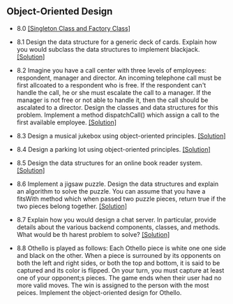 ## Object-Oriented Design

- 8.0 [[Singleton Class and Factory Class]](../code/8.0.java)

- 8.1 Design the data structure for a generic deck of cards. Explain how you would subclass the data structures to implement blackjack. [[Solution]](../code/8.1.java)

- 8.2 Imagine you have a call center with three levels of employees: respondent, manager and director. An incoming telephone call must be first allcoated to a respondent who is free. If the respondent can't handle the call, he or she must escalate the call to a manager. If the manager is not free or not able to handle it, then the call should be ascalated to a director. Design the classes and data structures for this problem. Implement a method dispatchCall() which assign a call to the first available employee. [[Solution]](../code/8.2.java)

- 8.3 Design a musical jukebox using object-oriented principles. [[Solution]](../code/8.3.java)

- 8.4 Design a parking lot using object-oriented principles. [[Solution]](../code/8.4.java)

- 8.5 Design the data structures for an online book reader system. [[Solution]](../code/8.5.java)

- 8.6 Implement a jigsaw puzzle. Design the data structures and explain an algorithm to solve the puzzle. You can assume that you have a fitsWith method which when passed two puzzle pieces, return true if the two pieces belong together. [[Solution]](../code/8.6.java)

- 8.7 Explain how you would design a chat server. In particular, provide details about the various backend components, classes, and methods. What would be th harest problem to solve? [[Solution]](../code/8.7.java)

- 8.8 Othello is played as follows: Each Othello piece is white one one side and black on the other. When a piece is surrouned by its opponents on both the left and right sides, or both the top and bottom, it is said to be captured and its color is flipped. On your turn, you must capture at least one of your opponent;s pieces. The game ends when their user had no more valid moves. The win is assigned to the person with the most peices. Implement the object-oriented design for Othello.
